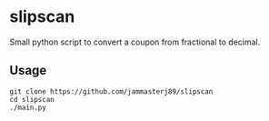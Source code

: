 # slipscan

Small python script to convert a coupon from fractional to decimal.

## Usage

```
git clone https://github.com/jammasterj89/slipscan
cd slipscan
./main.py
```
